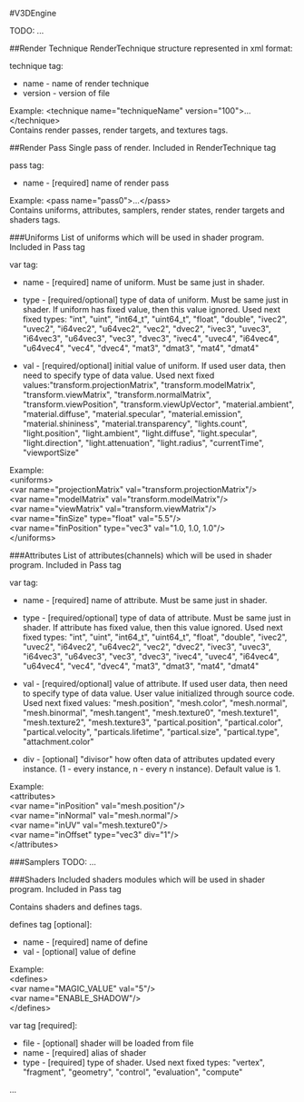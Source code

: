 #V3DEngine

TODO:
...

##Render Technique
RenderTechnique structure represented in xml format:

technique tag:
- name - name of render technique
- version - version of file

Example:
&lt;technique name="techniqueName" version="100"&gt;...&lt;/technique&gt;
<br>
Contains render passes, render targets, and textures tags.

##Render Pass
Single pass of render. Included in RenderTechnique tag

pass tag:
 - name - [required] name of render pass

Example:
&lt;pass name="pass0"&gt;...&lt;/pass&gt;
<br>
Contains uniforms, attributes, samplers, render states, render targets and shaders tags.

###Uniforms
List of uniforms which will be used in shader program. Included in Pass tag

var tag:
- name - [required] name of uniform. Must be same just in shader.
- type - [required/optional] type of data of uniform. Must be same just in shader. If uniform has fixed value, then this value ignored.
Used next fixed types: "int", "uint", "int64_t", "uint64_t", "float", "double", "ivec2", "uvec2", "i64vec2", "u64vec2", "vec2", "dvec2",
 "ivec3", "uvec3", "i64vec3", "u64vec3", "vec3", "dvec3", "ivec4", "uvec4", "i64vec4", "u64vec4", "vec4", "dvec4", "mat3", "dmat3", "mat4", "dmat4"
	
- val - [required/optional] initial value of uniform. If used user data, then need to specify type of data value.
Used next fixed values:"transform.projectionMatrix", "transform.modelMatrix", "transform.viewMatrix", "transform.normalMatrix",   "transform.viewPosition", "transform.viewUpVector",
 "material.ambient", "material.diffuse", "material.specular", "material.emission",  "material.shininess", "material.transparency", "lights.count", "light.position", "light.ambient",
 "light.diffuse", "light.specular",  "light.direction", "light.attenuation", "light.radius", "currentTime", "viewportSize"

Example:<br>
&lt;uniforms&gt;<br>
    &lt;var name="projectionMatrix" val="transform.projectionMatrix"/&gt;<br>
    &lt;var name="modelMatrix" val="transform.modelMatrix"/&gt;<br>
    &lt;var name="viewMatrix" val="transform.viewMatrix"/&gt;<br>
    &lt;var name="finSize" type="float" val="5.5"/&gt;<br>
    &lt;var name="finPosition" type="vec3" val="1.0, 1.0, 1.0"/&gt;<br>
&lt;/uniforms><br>

###Attributes
List of attributes(channels) which will be used in shader program. Included in Pass tag

var tag:
- name - [required] name of attribute. Must be same just in shader.
- type - [required/optional] type of data of attribute. Must be same just in shader. If attribute has fixed value, then this value ignored.
Used next fixed types: "int", "uint", "int64_t", "uint64_t", "float", "double", "ivec2", "uvec2", "i64vec2", "u64vec2", "vec2", "dvec2",
 "ivec3", "uvec3", "i64vec3", "u64vec3", "vec3", "dvec3", "ivec4", "uvec4", "i64vec4", "u64vec4", "vec4", "dvec4", "mat3", "dmat3", "mat4", "dmat4"

- val - [required/optional] value of attribute. If used user data, then need to specify type of data value. User value initialized through source code. 
Used next fixed values: "mesh.position", "mesh.color", "mesh.normal", "mesh.binormal", "mesh.tangent", "mesh.texture0", "mesh.texture1", "mesh.texture2", "mesh.texture3",
 "partical.position", "partical.color", "partical.velocity", "particals.lifetime", "partical.size", "partical.type", "attachment.color"

- div - [optional] "divisor" how often data of attributes updated every instance. (1 - every instance, n - every n instance). Default value is 1.

Example:<br>
&lt;attributes&gt;<br>
    &lt;var name="inPosition" val="mesh.position"/&gt;<br>
    &lt;var name="inNormal" val="mesh.normal"/&gt;<br>
    &lt;var name="inUV" val="mesh.texture0"/&gt;<br>
    &lt;var name="inOffset" type="vec3" div="1"/&gt;<br>
&lt;/attributes><br>

###Samplers
TODO:
...

###Shaders
Included shaders modules which will be used in shader program. Included in Pass tag

Contains shaders and defines tags.

defines tag [optional]:
- name - [required] name of define
- val - [optional] value of define

Example:<br>
&lt;defines&gt;<br>
   &lt;var name="MAGIC_VALUE" val="5"/&gt;<br>
   &lt;var name="ENABLE_SHADOW"/&gt;<br>
&lt;/defines><br>

var tag [required]:
- file - [optional] shader will be loaded from file
- name - [required] alias of shader
- type - [required] type of shader.
Used next fixed types: "vertex", "fragment", "geometry", "control", "evaluation", "compute"

...
